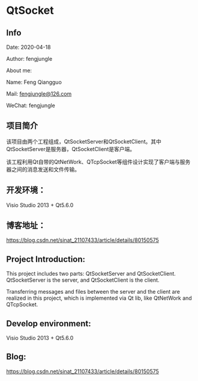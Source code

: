 # QtSocket

## Info

Date: 2020-04-18

Author: fengjungle

About me:

Name: Feng Qiangguo

Mail:   fengjungle@126.com

WeChat: fengjungle

## 项目简介

该项目由两个工程组成，QtSocketServer和QtSocketClient。其中QtSocketServer是服务器，QtSocketClient是客户端。

该工程利用Qt自带的QtNetWork、QTcpSocket等组件设计实现了客户端与服务器之间的消息发送和文件传输。

## 开发环境：

Visio Studio 2013 + Qt5.6.0

## 博客地址： 

https://blog.csdn.net/sinat_21107433/article/details/80150575



## Project Introduction:

This project includes two parts: QtSocketServer and QtSocketClient. QtSocketServer is the server, and QtSocketClient is the client.

Transferring messages and files between the server and the client are realized in this project, which is implemented via Qt lib, like QtNetWork and QTcpSocket.


## Develop environment:   
Visio Studio 2013 + Qt5.6.0

## Blog: 
https://blog.csdn.net/sinat_21107433/article/details/80150575
